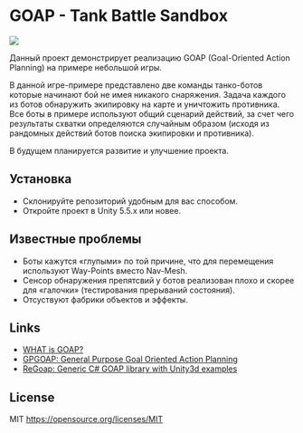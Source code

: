 # GOAP - Tank Battle Sandbox

![](https://github.com/AntKarlov/GOAP/blob/master/Assets/Graphics/goap_pic.gif)

Данный проект демонстрирует реализацию GOAP (Goal-Oriented Action Planning) на примере небольшой игры.

В данной игре-примере представлено две команды танко-ботов которые начинают бой не имея никакого снаряжения. Задача каждого из ботов обнаружить экипировку на карте и уничтожить противника. Все боты в примере используют общий сценарий действий, за счет чего результаты схватки определяются случайным образом (исходя из рандомных действий ботов поиска экипировки и противника).

В будущем планируется развитие и улучшение проекта.

## Установка

* Склонируйте репозиторий удобным для вас способом.
* Откройте проект в Unity 5.5.x или новее.

## Известные проблемы

* Боты кажутся «глупыми» по той причине, что для перемещения используют Way-Points вместо Nav-Mesh.
* Сенсор обнаружения препятсвий у ботов реализован плохо и скорее для «галочки» (тестирования прерываний состояния).
* Отсуствуют фабрики объектов и эффекты.

## Links

* [WHAT is GOAP?](http://alumni.media.mit.edu/~jorkin/goap.html)
* [GPGOAP: General Purpose Goal Oriented Action Planning](https://github.com/stolk/GPGOAP)
* [ReGoap: Generic C# GOAP library with Unity3d examples](https://github.com/luxkun/ReGoap)

## License

MIT https://opensource.org/licenses/MIT

